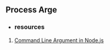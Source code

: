 ## Process Arge


* ### resources
1. [Command Line Argument in Node.js](https://stackabuse.com/command-line-arguments-in-node-js/)